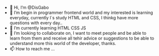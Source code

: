- 👋 Hi, I’m @DisGabo
- 👀 I’m begin in programmer frontend world and my interested is learning everyday, currently I´s study HTML and CSS, I thinkg have more questions with every day..
- 🌱 I’m currently learning HTML CSS JS
- 💞️ I’m looking to collaborate on, I want to meet people and be able to learn from them and receive all tehir advice or suggestions to be able to understand more this world of the developer, thanks.
- 📫 How to reach me ...

<!---
DisGabo/DisGabo is a ✨ special ✨ repository because its `README.md` (this file) appears on your GitHub profile.
You can click the Preview link to take a look at your changes.
--->
